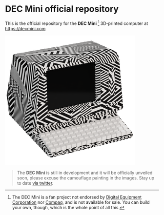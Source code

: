 # DEC Mini official repository

This is the official repository for the **DEC Mini** [^1] 3D-printed computer at https://decmini.com

![image](/images/decmini.camouflage.png)

> The **DEC Mini** is still in development and it will be officially unveiled soon, please excuse the camouflage painting in the images. Stay up to date [via twitter](https://twitter.com/lorenzoherrera).

[^1]: The DEC Mini is a fan project not endorsed by [Digital Equipment Corporation](https://en.wikipedia.org/wiki/Digital_Equipment_Corporation) nor [Compaq](https://wikipedia.org/wiki/Compaq), and is not available for sale. You can build your own, though, which is the whole point of all this.

